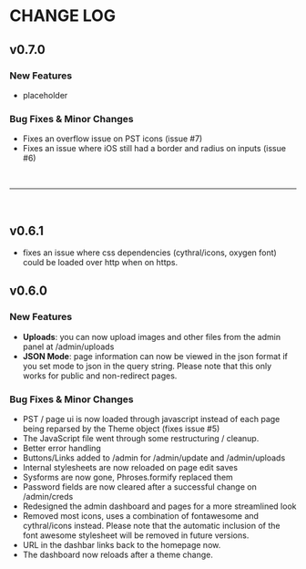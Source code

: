 # CHANGE LOG

## v0.7.0
### New Features
- placeholder
### Bug Fixes & Minor Changes
- Fixes an overflow issue on PST icons (issue #7)
- Fixes an issue where iOS still had a border and radius on inputs (issue #6)

<br />

---

<br />

## v0.6.1
- fixes an issue where css dependencies (cythral/icons, oxygen font) could be loaded over http when on https.  

## v0.6.0
### New Features
- **Uploads**: you can now upload images and other files from the admin panel at /admin/uploads
- **JSON Mode**: page information can now be viewed in the json format if you set mode to json in the query string.  Please note that this only works for public and non-redirect pages.
### Bug Fixes & Minor Changes
- PST / page ui is now loaded through javascript instead of each page being reparsed by the Theme object (fixes issue #5)
- The JavaScript file went through some restructuring / cleanup.
- Better error handling
- Buttons/Links added to /admin for /admin/update and /admin/uploads
- Internal stylesheets are now reloaded on page edit saves
- Sysforms are now gone, Phroses.formify replaced them
- Password fields are now cleared after a successful change on /admin/creds
- Redesigned the admin dashboard and pages for a more streamlined look
- Removed most icons, uses a combination of fontawesome and cythral/icons instead.  Please note that the automatic inclusion of the font awesome stylesheet will be removed in future versions.
- URL in the dashbar links back to the homepage now.
- The dashboard now reloads after a theme change.







